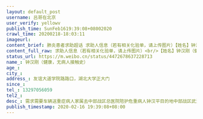 ```yaml
---
layout: default_post
username: 吕哥在北京
user_verify: yellowv
publish_time: SunFeb1619:39:08+08002020
crawl_time: 20200218-18:03:11
imageurl: 
content_brief: 肺炎患者求助超话 求助人信息（若有相关化验单，请上传图片）【姓名】钟汉刚（健康，无病人接触史）【年龄】【所在城市】【所在小区、社区】 友谊大道学院路路口，湖北大学正大门【患病时间】【联系方式】13297056059【其他紧急联系人】【病情描述】 需求  需要车辆送重症病人家属去中 ...全文
content_full_raw: 求助人信息（若有相关化验单，请上传图片）<br/>【姓名】钟汉刚（健康，无病人接触史）<br/>【年龄】<br/>【所在城市】<br/>【所在小区、社区】友谊大道学院路路口，湖北大学正大门<br/>【患病时间】<br/>【联系方式】13297056059<br/>【其他紧急联系人】<br/>【病情描述】<br/>需求:需要车辆送重症病人家属去中部战区总医院陪护危重病人钟汉平<br/>目的地:中部战区武汉总医院珞瑜路<adata-url="http://t.cn/ELT0hke"href="http://weibo.com/p/1001018008611000000000000"data-hide=""><spanclass='url-icon'><imgstyle='width:1rem;height:1rem'src='https://h5.sinaimg.cn/upload/2015/09/25/3/timeline_card_small_location_default.png'></span><spanclass="surl-text">北京</span></a>
status_url: https://m.weibo.cn/status/4472678637228713
name_: 钟汉刚（健康，无病人接触史）
age_: 
city_: 
address_: 友谊大道学院路路口，湖北大学正大门
since_: 
tel_: 13297056059
tel2_: 
desc_: 需求需要车辆送重症病人家属去中部战区总医院陪护危重病人钟汉平目的地中部战区武汉总医院珞瑜路<adata-url="http//t.cn/ELT0hke"href="http//weibo.com/p/1001018008611000000000000"data-hide=""><spanclass='url-icon'><imgstyle='width1rem;height1rem'src='https//h5.sinaimg.cn/upload/2015/09/25/3/timeline_card_small_location_default.png'></span><spanclass="surl-text">北京</span></a>
publish_timestamp: 2020-02-16 19:39:08+08:00
---
```

